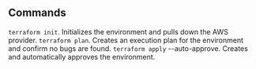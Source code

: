 
## Commands
`terraform init`. Initializes the environment and pulls down the AWS provider.
`terraform plan`. Creates an execution plan for the environment and confirm no bugs are found.
`terraform apply` --auto-approve. Creates and automatically approves the environment.